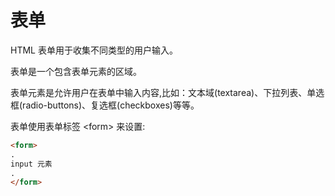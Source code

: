 # 表单

HTML 表单用于收集不同类型的用户输入。

表单是一个包含表单元素的区域。

表单元素是允许用户在表单中输入内容,比如：文本域(textarea)、下拉列表、单选框(radio-buttons)、复选框(checkboxes)等等。

表单使用表单标签 \<form> 来设置:

```html
<form>
.
input 元素
.
</form>
```


